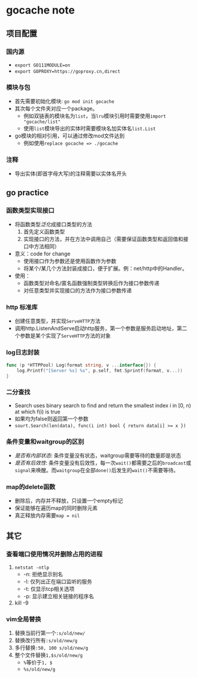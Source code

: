 # gocache note

## 项目配置

### 国内源

+ `export GO111MODULE=on`
+ `export GOPROXY=https://goproxy.cn,direct`

### 模块与包

+ 首先需要初始化模块: `go mod init gocache`
+ 其次每个文件夹对应一个package。
    + 例如双链表的模块名为`list`，当`lru`模块引用时需要使用`import "gocache/list"`
    + 使用`list`模块导出的实体时需要模块名加实体名`list.List`
+ go模块的相对引用，可以通过修改mod文件达到
    + 例如使用`replace gocache => ./gocache`

### 注释

+ 导出实体(即首字母大写)的注释需要以实体名开头

## go practice

### 函数类型实现接口

+ 将函数类型*泛化*成接口类型的方法
    1. 首先定义函数类型
    2. 实现接口的方法，并在方法中调用自己（需要保证函数类型和返回值和接口中方法相同）
+ 意义：code for change
    + 使用接口作为参数还是使用函数作为参数
    + 将某个/某几个方法封装成接口，便于扩展。例：net/http中的Handler。
+ 使用：
    + 函数类型对命名/匿名函数强制类型转换后作为接口参数传递
    + 对任意类型并实现接口的方法作为接口参数传递

### http 标准库

+ 创建任意类型，并实现`ServeHTTP`方法
+ 调用http.ListenAndServe启动http服务，第一个参数是服务启动地址，第二个参数是某个实现了`ServeHTTP`方法的对象

### log日志封装

```go
func (p *HTTPPool) Log(format string, v ...interface{}) {
	log.Printf("[Server %s] %s", p.self, fmt.Sprintf(format, v...))
}
```

### 二分查找

+ Search uses binary search to find and return the smallest index i in [0, n) at which f(i) is true
+ 如果均为false则返回第一个参数
+ `sourt.Search(len(data), func(i int) bool { return data[i] >= x })`

### 条件变量和waitgroup的区别

+ *是否有内部状态*: 条件变量没有状态，waitgroup需要等待的数量即是状态
+ *是否有后效性*: 条件变量没有后效性，每一次`wait()`都需要之后的`broadcast`或`signal`来唤醒。而`waitgroup`在全部`done()`后发生的`wait()`不需要等待。

### map的delete函数

+ 删除后，内存并不释放，只设置一个empty标记
+ 保证能够在遍历map的同时删除元素
+ 真正释放内存需要`map = nil`

## 其它

### 查看端口使用情况并删除占用的进程

1. `netstat -ntlp`
    + -n: 拒绝显示别名
    + -l: 仅列出正在端口监听的服务
    + -t: 仅显示tcp相关选项
    + -p: 显示建立相关链接的程序名
2. kill -9

### vim全局替换

1. 替换当前行第一个`:s/old/new/`
2. 替换改行所有`:s/old/new/g`
3. 多行替换`:50, 100 s/old/new/g`
4. 整个文件替换`1,$s/old/new/g`
    + `%`等价于`1, $`
    + `%s/old/new/g`
```
